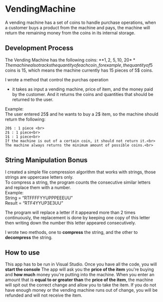 # VendingMachine

A vending machine has a set of coins to handle purchase operations, when a customer buys a product from the machine and pays, the machine will return the remaining money from the coins in its internal storage.<br>


## Development Process

The Vending Machine has the following coins:
**1$, 2$, 5$, 10$, 20$**
The machine also tracks the quantity of each coin, for example, the quantity of 5$ coins is 15, which means the machine currently has 15 pieces of 5$ coins.

I wrote a method that control the purchas operation 
- it takes as input a vending machine, price of item, and the money paid by the customer. And it returns the coins and quantities that should be returned to the user.<br>

Example:<br>
The user entered 25$ and he wants to buy a 2$ item, so the machine should return the following:<br>
~~~~
20$ : 1 piece <br>
2$ : 1 piece<br>
1$ : 1 piece<br>
If the machine is out of a certain coin, it should not return it.<br>
The machine always returns the minimum amount of possible coins.<br>
~~~~

## String Manipulation Bonus

I created a simple file compression algorithm that works with strings, those strings are uppercase letters only.<br>
To compress a string, the program counts the consecutive similar letters and replace them with a number.<br>
Example:<br>
String = “RTFFFFYYUPPPEEEUU”<br>
Result = “RTF4YYUP3E3UU”<br>

The program will replace a letter if it appeared more than 2 times continuously, the replacement is done by keeping one copy of this letter then writing down the number this letter appeared consecutively.

I wrote two methods, one to **compress** the string, and the other to **decompress** the string. 

## How to use
This app has to be run in Visual Studio. 
Once you have all the code, you will **start the console** 
The app will ask you the **price of the item** you're buying and **how much** money you're putting into the machine.
When you enter an amount that is **equal to or greater than** the **price of the item**, the machine will spit out the correct change and allow you to take the item.
If you do not have enough money or the vending machine runs out of change, you will be refunded and will not receive the item.
